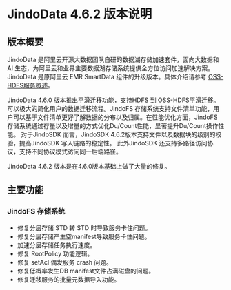 # JindoData 4.6.2 版本说明
## 版本概要

JindoData 是阿里云开源大数据团队自研的数据湖存储加速套件，面向大数据和 AI 生态，为阿里云和业界主要数据湖存储系统提供全方位访问加速解决方案。JindoData 是原阿里云 EMR SmartData 组件的升级版本。具体介绍请参考 [OSS-HDFS服务概述](https://help.aliyun.com/document_detail/405089.htm)。

JindoData 4.6.0 版本推出平滑迁移功能，支持HDFS 到 OSS-HDFS平滑迁移。可以极大的简化用户的数据迁移流程。JindoFS 存储系统支持文件清单功能，用户可以基于文件清单更好了解数据的分布以及归属。在性能优化方面，JindoFS 存储系统通过存量以及增量的方式优化Du/Count性能，显著提升Du/Count操作性能。 对于JindoSDK 而言，JindoSDK 4.6.2版本支持文件以及数据块的级别的校验，提高JindoSDK 写入链路的稳定性。 此外JindoSDK 还支持多路径访问协议，支持不同协议模式访问同一后端路径。

JindoData 4.6.2 版本是在4.6.0版本基础上做了大量的修复。
## 主要功能
### JindoFS 存储系统
- 修复分层存储 STD 转 STD 时导致服务卡住问题。
- 修复分层存储产生空manifest导致服务卡住问题。
- 加速分层存储任务执行速度。
- 修复 RootPolicy 功能逻辑。
- 修复 setAcl 偶发服务 crash 问题。
- 修复低概率发生DB manifest文件占满磁盘的问题。
- 修复迁移服务的批量元数据导入功能。

